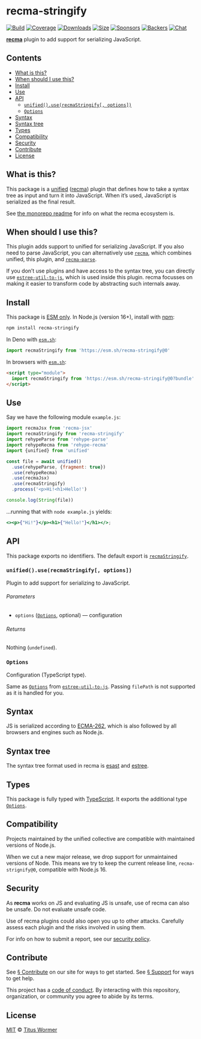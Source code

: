 # recma-stringify

[![Build][badge-build-image]][badge-build-url]
[![Coverage][badge-coverage-image]][badge-coverage-url]
[![Downloads][badge-downloads-image]][badge-downloads-url]
[![Size][badge-size-image]][badge-size-url]
[![Sponsors][badge-sponsors-image]][badge-collective-url]
[![Backers][badge-backers-image]][badge-collective-url]
[![Chat][badge-chat-image]][badge-chat-url]

**[recma][github-recma]** plugin to add support for serializing JavaScript.

## Contents

* [What is this?](#what-is-this)
* [When should I use this?](#when-should-i-use-this)
* [Install](#install)
* [Use](#use)
* [API](#api)
  * [`unified().use(recmaStringify[, options])`](#unifieduserecmastringify-options)
  * [`Options`](#options)
* [Syntax](#syntax)
* [Syntax tree](#syntax-tree)
* [Types](#types)
* [Compatibility](#compatibility)
* [Security](#security)
* [Contribute](#contribute)
* [License](#license)

## What is this?

This package is a [unified][github-unified] ([recma][github-recma]) plugin that
defines how to take a syntax tree as input and turn it into JavaScript.
When it’s used,
JavaScript is serialized as the final result.

See [the monorepo readme][github-recma] for info on what the recma ecosystem is.

## When should I use this?

This plugin adds support to unified for serializing JavaScript.
If you also need to parse JavaScript,
you can alternatively use [`recma`][github-recma-core],
which combines unified,
this plugin,
and [`recma-parse`][github-recma-parse].

If you don’t use plugins and have access to the syntax tree,
you can directly use [`estree-util-to-js`][github-estree-util-to-js],
which is used inside this plugin.
recma focusses on making it easier to transform code by abstracting such
internals away.

## Install

This package is [ESM only][github-gist-esm].
In Node.js (version 16+),
install with [npm][npm-install]:

```sh
npm install recma-stringify
```

In Deno with [`esm.sh`][esmsh]:

```js
import recmaStringify from 'https://esm.sh/recma-stringify@0'
```

In browsers with [`esm.sh`][esmsh]:

```html
<script type="module">
  import recmaStringify from 'https://esm.sh/recma-stringify@0?bundle'
</script>
```

## Use

Say we have the following module `example.js`:

```js
import recmaJsx from 'recma-jsx'
import recmaStringify from 'recma-stringify'
import rehypeParse from 'rehype-parse'
import rehypeRecma from 'rehype-recma'
import {unified} from 'unified'

const file = await unified()
  .use(rehypeParse, {fragment: true})
  .use(rehypeRecma)
  .use(recmaJsx)
  .use(recmaStringify)
  .process('<p>Hi!<h1>Hello!')

console.log(String(file))
```

…running that with `node example.js` yields:

```jsx
<><p>{"Hi!"}</p><h1>{"Hello!"}</h1></>;
```

## API

This package exports no identifiers.
The default export is [`recmaStringify`][api-recma-stringify].

### `unified().use(recmaStringify[, options])`

Plugin to add support for serializing to JavaScript.

###### Parameters

* `options` ([`Options`][api-options], optional)
  — configuration

###### Returns

Nothing (`undefined`).

### `Options`

Configuration (TypeScript type).

Same as [`Options`][github-estree-util-to-js-options]
from [`estree-util-to-js`][github-estree-util-to-js].
Passing `filePath` is not supported as it is handled for you.

## Syntax

JS is serialized according to [ECMA-262][tc39-ecma-262],
which is also followed by all browsers and engines such as Node.js.

## Syntax tree

The syntax tree format used in recma is [esast][github-esast] and
[estree][github-estree].

## Types

This package is fully typed with [TypeScript][].
It exports the additional type
[`Options`][api-options].

## Compatibility

Projects maintained by the unified collective are compatible with maintained
versions of Node.js.

When we cut a new major release,
we drop support for unmaintained versions of Node.
This means we try to keep the current release line,
`recma-strignify@0`,
compatible with Node.js 16.

## Security

As **recma** works on JS and evaluating JS is unsafe,
use of recma can also be unsafe.
Do not evaluate unsafe code.

Use of recma plugins could also open you up to other attacks.
Carefully assess each plugin and the risks involved in using them.

For info on how to submit a report, see our [security policy][health-security].

## Contribute

See [§ Contribute][mdxjs-contribute] on our site for ways to get started.
See [§ Support][mdxjs-support] for ways to get help.

This project has a [code of conduct][health-coc].
By interacting with this repository,
organization,
or community you agree to abide by its terms.

## License

[MIT][file-license] © [Titus Wormer][wooorm]

<!-- Definitions -->

[api-options]: #options

[api-recma-stringify]: #unifieduserecmastringify-options

[badge-backers-image]: https://opencollective.com/unified/backers/badge.svg

[badge-build-image]: https://github.com/mdx-js/recma/actions/workflows/main.yml/badge.svg

[badge-build-url]: https://github.com/mdx-js/recma/actions

[badge-collective-url]: https://opencollective.com/unified

[badge-coverage-image]: https://img.shields.io/codecov/c/github/mdx-js/recma.svg

[badge-coverage-url]: https://codecov.io/github/mdx-js/recma

[badge-downloads-image]: https://img.shields.io/npm/dm/recma-stringify.svg

[badge-downloads-url]: https://www.npmjs.com/package/recma-stringify

[badge-size-image]: https://img.shields.io/bundlejs/size/recma-stringify

[badge-size-url]: https://bundlejs.com/?q=recma-stringify

[badge-sponsors-image]: https://opencollective.com/unified/sponsors/badge.svg

[badge-chat-image]: https://img.shields.io/badge/chat-discussions-success.svg

[badge-chat-url]: https://github.com/mdx-js/mdx/discussions

[esmsh]: https://esm.sh

[file-license]: license

[github-esast]: https://github.com/syntax-tree/esast

[github-estree-util-to-js]: https://github.com/syntax-tree/estree-util-to-js

[github-estree-util-to-js-options]: https://github.com/syntax-tree/estree-util-to-js#options

[github-estree]: https://github.com/estree/estree

[github-gist-esm]: https://gist.github.com/sindresorhus/a39789f98801d908bbc7ff3ecc99d99c

[github-recma-core]: https://github.com/mdx-js/recma/tree/main/packages/recma

[github-recma-parse]: https://github.com/mdx-js/recma/tree/main/packages/recma-parse

[github-recma]: https://github.com/mdx-js/recma

[github-unified]: https://github.com/unifiedjs/unified

[health-coc]: https://github.com/mdx-js/.github/blob/main/code-of-conduct.md

[health-security]: https://github.com/mdx-js/.github/blob/main/security.md

[mdxjs-contribute]: https://mdxjs.com/community/contribute/

[mdxjs-support]: https://mdxjs.com/community/support/

[npm-install]: https://docs.npmjs.com/cli/install

[tc39-ecma-262]: https://tc39.es/ecma262/multipage/

[typescript]: https://www.typescriptlang.org

[wooorm]: https://wooorm.com
